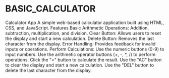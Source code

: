 # BASIC_CALCULATOR
Calculator App
A simple web-based calculator application built using HTML, CSS, and JavaScript.
Features
Basic Arithmetic Operations: Addition, subtraction, multiplication, and division.
Clear Button: Allows users to reset the display and start a new calculation.
Delete Button: Removes the last character from the display.
Error Handling: Provides feedback for invalid inputs or operations.
Perform Calculations:
Use the numeric buttons (0-9) to input numbers.
Use the arithmetic operator buttons (+, -, *, /) to perform operations.
Click the "=" button to calculate the result.
Use the "AC" button to clear the display and start a new calculation.
Use the "DEL" button to delete the last character from the display.
